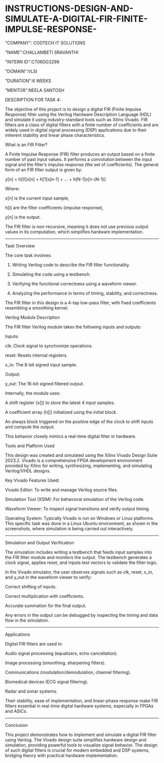 # INSTRUCTIONS-DESIGN-AND-SIMULATE-A-DIGITAL-FIR-FINITE-IMPULSE-RESPONSE-

"COMPANY": CODTECH IT SOLUTIONS

"NAME":CHALLAMBETI SRAVANTHI

"INTERN ID":CT06DG3299

"DOMAIN":VLSI

"DURATION":6 WEEKS

"MENTOR":NEELA SANTOSH

DESCRIPTION FOR TASK 4:

The objective of this project is to design a digital FIR (Finite Impulse Response) filter using the Verilog Hardware Description Language (HDL) and simulate it using industry-standard tools such as Xilinx Vivado. FIR filters are a class of digital filters with a finite number of coefficients and are widely used in digital signal processing (DSP) applications due to their inherent stability and linear phase characteristics.

What is an FIR Filter?

A Finite Impulse Response (FIR) filter produces an output based on a finite number of past input values. It performs a convolution between the input signal and the filter’s impulse response (the set of coefficients). The general form of an FIR filter output is given by:

y[n] = h[0]x[n] + h[1]x[n-1] + ... + h[N-1]x[n-(N-1)]

Where:

x[n] is the current input sample,

h[i] are the filter coefficients (impulse response),

y[n] is the output.


The FIR filter is non-recursive, meaning it does not use previous output values in its computation, which simplifies hardware implementation.


---

Task Overview

The core task involves:

1. Writing Verilog code to describe the FIR filter functionality.


2. Simulating the code using a testbench.


3. Verifying the functional correctness using a waveform viewer.


4. Analyzing the performance in terms of timing, stability, and correctness.



The FIR filter in this design is a 4-tap low-pass filter, with fixed coefficients resembling a smoothing kernel.

Verilog Module Description

The FIR filter Verilog module takes the following inputs and outputs:

Inputs:

clk: Clock signal to synchronize operations.

reset: Resets internal registers.

x_in: The 8-bit signed input sample.


Output:

y_out: The 16-bit signed filtered output.



Internally, the module uses:

A shift register (x[]) to store the latest 4 input samples.

A coefficient array (h[]) initialized using the initial block.

An always block triggered on the positive edge of the clock to shift inputs and compute the output.


This behavior closely mimics a real-time digital filter in hardware.

Tools and Platform Used

This design was created and simulated using the Xilinx Vivado Design Suite 2023.2. Vivado is a comprehensive FPGA development environment provided by Xilinx for writing, synthesizing, implementing, and simulating Verilog/VHDL designs.

Key Vivado Features Used:

Vivado Editor: To write and manage Verilog source files.

Simulation Tool (XSIM): For behavioral simulation of the Verilog code.

Waveform Viewer: To inspect signal transitions and verify output timing.


Operating System: Typically Vivado is run on Windows or Linux platforms. This specific task was done in a Linux Ubuntu environment, as shown in the screenshots, where simulation is being carried out interactively.


---

Simulation and Output Verification

The simulation includes writing a testbench that feeds input samples into the FIR filter module and monitors the output. The testbench generates a clock signal, applies reset, and inputs test vectors to validate the filter logic.

In the Vivado simulator, the user observes signals such as clk, reset, x_in, and y_out in the waveform viewer to verify:

Correct shifting of inputs.

Correct multiplication with coefficients.

Accurate summation for the final output.


Any errors in the output can be debugged by inspecting the timing and data flow in the simulation.


---

Applications

Digital FIR filters are used in:

Audio signal processing (equalizers, echo cancellation).

Image processing (smoothing, sharpening filters).

Communications (modulation/demodulation, channel filtering).

Biomedical devices (ECG signal filtering).

Radar and sonar systems.


Their stability, ease of implementation, and linear-phase response make FIR filters essential in real-time digital hardware systems, especially in FPGAs and ASICs.


---

Conclusion

This project demonstrates how to implement and simulate a digital FIR filter using Verilog. The Vivado design suite simplifies hardware design and simulation, providing powerful tools to visualize signal behavior. The design of such digital filters is crucial for modern embedded and DSP systems, bridging theory with practical hardware implementation.

